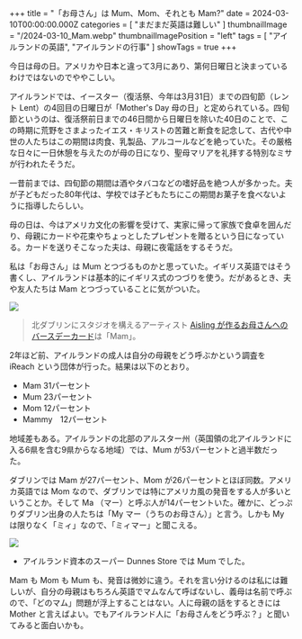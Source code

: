 +++
title = "「お母さん」は Mum、Mom、それとも Mam?"
date = 2024-03-10T00:00:00.000Z
categories = [ "まだまだ英語は難しい" ]
thumbnailImage = "/2024-03-10_Mam.webp"
thumbnailImagePosition = "left"
tags = [ "アイルランドの英語", "アイルランドの行事" ]
showTags = true
+++

今日は母の日。アメリカや日本と違って3月にあり、第何日曜日と決まっているわけではないのでややこしい。

<!--more-->

アイルランドでは、イースター（復活祭、今年は3月31日）までの四旬節（レント Lent）の4回目の日曜日が「Mother's Day 母の日」と定められている。四旬節というのは、復活祭前日までの46日間から日曜日を除いた40日のことで、この時期に荒野をさまよったイエス・キリストの苦難と断食を記念して、古代や中世の人たちはこの期間は肉食、乳製品、アルコールなどを絶っていた。その厳格な日々に一日休憩を与えたのが母の日になり、聖母マリアを礼拝する特別なミサが行われたそうだ。

一昔前までは、四旬節の期間は酒やタバコなどの嗜好品を絶つ人が多かった。夫が子どもだった80年代は、学校では子どもたちにこの期間お菓子を食べないように指導したらしい。

母の日は、今はアメリカ文化の影響を受けて、実家に帰って家族で食卓を囲んだり、母親にカードや花束やちょっとしたプレゼントを贈るという日になっている。カードを送りそこなった夫は、母親に夜電話をするそうだ。

私は「お母さん」は Mum とつづるものかと思っていた。イギリス英語ではそう書くし、アイルランドは基本的にイギリス式のつづりを使う。だがあるとき、夫や友人たちは Mam とつづっていることに気がついた。

![](/2024-03-10_Mam.webp)

> 北ダブリンにスタジオを構えるアーティスト [Aisling が作るお母さんへのバースデーカード](https://www.littlepapermill.ie/search?q=Mam)は「Mam」。 

2年ほど前、アイルランドの成人は自分の母親をどう呼ぶかという調査を iReach という団体が行った。結果は以下のとおり。

* Mam	31パーセント
* Mum	23パーセント
* Mom	12パーセント
* Mammy　12パーセント

地域差もある。アイルランドの北部のアルスター州（英国領の北アイルランドに入る6県を含む9県からなる地域）では、Mum が53パーセントと過半数だった。

ダブリンでは Mam が27パーセント、Mom が26パーセントとほぼ同数。アメリカ英語では Mom なので、ダブリンでは特にアメリカ風の発音をする人が多いということか。そして Ma （マー）と呼ぶ人が14パーセントいた。確かに、どっぷりダブリン出身の人たちは「My マー（うちのお母さん）」と言う。しかも My は限りなく「ミィ」なので、「ミィマー」と聞こえる。

![](/2024-03-10_Mam-2.webp)

* アイルランド資本のスーパー Dunnes Store では Mum でした。

Mam も Mom も Mum も、発音は微妙に違う。それを言い分けるのは私には難しいが、自分の母親はもちろん英語でマムなんて呼ばないし、義母は名前で呼ぶので、「どのマム」問題が浮上することはない。人に母親の話をするときには Mother と言えばよい。でもアイルランド人に「お母さんをどう呼ぶ？」と聞いてみると面白いかも。
